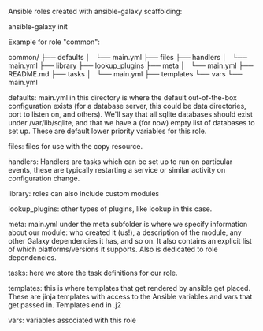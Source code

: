 Ansible roles created with ansible-galaxy scaffolding:

ansible-galaxy init <role-name>

Example for role "common":

common/
├── defaults
│   └── main.yml
├── files
├── handlers
│   └── main.yml
├── library
├── lookup_plugins
├── meta
│   └── main.yml
├── README.md
├── tasks
│   └── main.yml
├── templates
└── vars
    └── main.yml

defaults:  main.yml in this directory is where the default out-of-the-box
configuration exists (for a database server, this could be data directories,
port to listen on, and others). We'll say that all sqlite databases should
exist under /var/lib/sqlite, and that we have a (for now) empty list of
databases to set up. These are default lower priority variables for this role.

files: files for use with the copy resource.

handlers: Handlers are tasks which can be set up to run on particular events,
these are typically restarting a service or similar activity on configuration
change.

library: roles can also include custom modules

lookup_plugins: other types of plugins, like lookup in this case.

meta: main.yml under the meta subfolder is where we specify information about
our module: who created it (us!), a description of the module, any other Galaxy
dependencies it has, and so on. It also contains an explicit list of which
platforms/versions it supports. Also is dedicated to role dependencies.

tasks:  here we store the task definitions for our role. 

templates:  this is where templates that get rendered by ansible get placed.
These are jinja templates with access to the Ansible variables and vars that
get passed in. Templates end in .j2

vars: variables associated with this role



